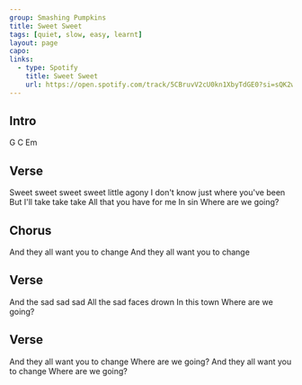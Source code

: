 ```yaml
---
group: Smashing Pumpkins
title: Sweet Sweet
tags: [quiet, slow, easy, learnt]
layout: page
capo: 
links: 
  - type: Spotify
    title: Sweet Sweet
    url: https://open.spotify.com/track/5CBruvV2cU0kn1XbyTdGE0?si=sQK2wr_ISFWtxKFywSXAOw
---
```


## Intro

G   C   Em

## Verse

Sweet sweet sweet sweet little agony
I don't know just where you've been
But I'll take take take
All that you have for me
In sin
Where are we going?

## Chorus

And they all want you to change
And they all want you to change

## Verse

And the sad sad sad
All the sad faces drown
In this town
Where are we going?

## Verse

And they all want you to change
Where are we going?
And they all want you to change
Where are we going?

